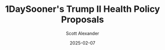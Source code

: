 ---
layout: podcast
title: "1DaySooner's Trump II Health Policy Proposals"
author: Scott Alexander
description: https://www.astralcodexten.com/p/1daysooners-trump-ii-health-policy
date: 2025-02-07
length: 2523681
duration: 631
guid: 1daysooners-trump-ii-health-policy
---